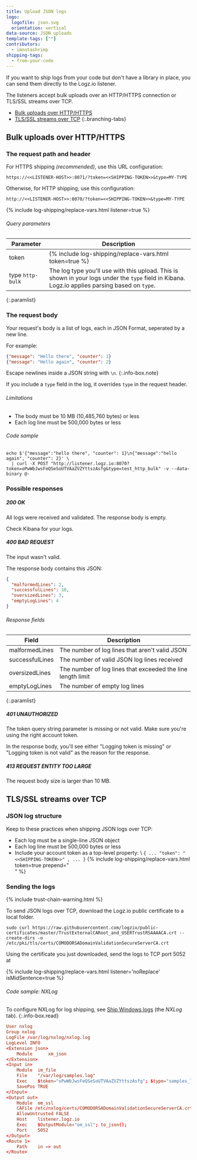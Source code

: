 ```yaml
---
title: Upload JSON logs
logo:
  logofile: json.svg
  orientation: vertical
data-source: JSON uploads
template-tags: [""]
contributors:
  - imnotashrimp
shipping-tags:
  - from-your-code
---
```


If you want to ship logs from your code but don't have a library in place,
you can send them directly to the Logz.io listener.

The listeners accept bulk uploads over an HTTP/HTTPS connection
or TLS/SSL streams over TCP.

<!-- tabContainer:start -->
<div class="branching-container">

* [Bulk uploads over HTTP/HTTPS](#http-config)
* [TLS/SSL streams over TCP](#tcp-config)
{:.branching-tabs}

<!-- tab:start -->
<div id="http-config">

## Bulk uploads over HTTP/HTTPS

### The request path and header

For HTTPS shipping _(recommended)_, use this URL configuration:

```
https://<<LISTENER-HOST>>:8071/?token=<<SHIPPING-TOKEN>>&type=MY-TYPE
```

Otherwise, for HTTP shipping, use this configuration:

```
http://<<LISTENER-HOST>>:8070/?token=<<SHIPPING-TOKEN>>&type=MY-TYPE
```

{% include log-shipping/replace-vars.html listener=true %}

###### Query parameters

| Parameter | Description |
|---|---|
| token <span class="required-param"></span> | {% include log-shipping/replace-vars.html token=true %} <!-- logzio-inject:account-token --> |
| type <span class="default-param">`http-bulk`</span> | The log type you'll use with this upload. This is shown in your logs under the `type` field in Kibana. <br> Logz.io applies parsing based on `type`. |
{:.paramlist}

### The request body

Your request's body is a list of logs,
each in JSON Format,
seperated by a new line.

For example:

```json
{"message": "Hello there", "counter": 1}
{"message": "Hello again", "counter": 2}
```

  Escape newlines inside a JSON string with `\n`.
  {:.info-box.note}

If you include a `type` field in the log,
it overrides `type` in the request header.

###### Limitations

* The body must be 10 MB (10,485,760 bytes) or less
* Each log line must be 500,000 bytes or less

###### Code sample

```shell
echo $'{"message":"hello there", "counter": 1}\n{"message":"hello again", "counter": 2}' \
  | curl -X POST "http://listener.logz.io:8070?token=oPwWbJwsFeQSeSoUTVAaZVZYttszAsfg&type=test_http_bulk" -v --data-binary @-
```

### Possible responses

##### 200 OK

All logs were received and validated.
The response body is empty.

Check Kibana for your logs.

##### 400 BAD REQUEST

The input wasn't valid.

The response body contains this JSON:

```json
{
  "malformedLines": 2,
  "successfulLines": 10,
  "oversizedLines": 3,
  "emptyLogLines": 4
}
```

###### Response fields

| Field | Description |
|---|---|
| malformedLines | The number of log lines that aren't valid JSON |
| successfulLines | The number of valid JSON log lines received |
| oversizedLines | The number of log lines that exceeded the line length limit |
| emptyLogLines | The number of empty log lines |
{:.paramlist}

##### 401 UNAUTHORIZED

The token query string parameter is missing or not valid.
Make sure you're using the right account token.

In the response body,
you'll see either "Logging token is missing"
or "Logging token is not valid" as the reason for the response.

##### 413 REQUEST ENTITY TOO LARGE

The request body size is larger than 10 MB.

</div>
<!-- tab:end -->

<!-- tab:start -->
<div id="tcp-config">

## TLS/SSL streams over TCP

### JSON log structure

Keep to these practices when shipping JSON logs over TCP:

* Each log must be a single-line JSON object
* Each log line must be 500,000 bytes or less
* Include your account token as a top-level property: \\
  `{ ... "token": "<<SHIPPING-TOKEN>>" , ... }`
  {% include log-shipping/replace-vars.html token=true prepend="<br>" %}

### Sending the logs

{% include trust-chain-warning.html %}

To send JSON logs over TCP, download the Logz.io public certificate to a local folder.

```shell
sudo curl https://raw.githubusercontent.com/logzio/public-certificates/master/TrustExternalCARoot_and_USERTrustRSAAAACA.crt --create-dirs -o /etc/pki/tls/certs/COMODORSADomainValidationSecureServerCA.crt
```

Using the certificate you just downloaded,
send the logs to TCP port 5052 at
<!-- logzio-inject:listener-url -->
{% include log-shipping/replace-vars.html listener='noReplace' isMidSentence=true %}

###### Code sample: NXLog

  To configure NXLog for log shipping, see
  [Ship Windows logs]({{site.baseurl}}/shipping/log-sources/windows.html)
  (the _NXLog_ tab).
  {:.info-box.read}

```conf
User nxlog
Group nxlog
LogFile /var/log/nxlog/nxlog.log
LogLevel INFO
<Extension json>
    Module      xm_json
</Extension>
<Input in>
    Module  im_file
    File    "/var/log/samples.log"
    Exec    $token="oPwWbJwsFeQSeSoUTVAaZVZYttszAsfg"; $type="samples_log"; $message = $raw_event;
    SavePos TRUE
</Input>
<Output out>
    Module  om_ssl
    CAFile /etc/nxlog/certs/COMODORSADomainValidationSecureServerCA.crt
    AllowUntrusted FALSE
    Host    listener.logz.io
    Exec    $OutputModule="om_ssl"; to_json();
    Port    5052
</Output>
<Route 1>
    Path    in => out
</Route>
```

</div>
<!-- tab:end -->

</div>
<!-- tabContainer:end -->

